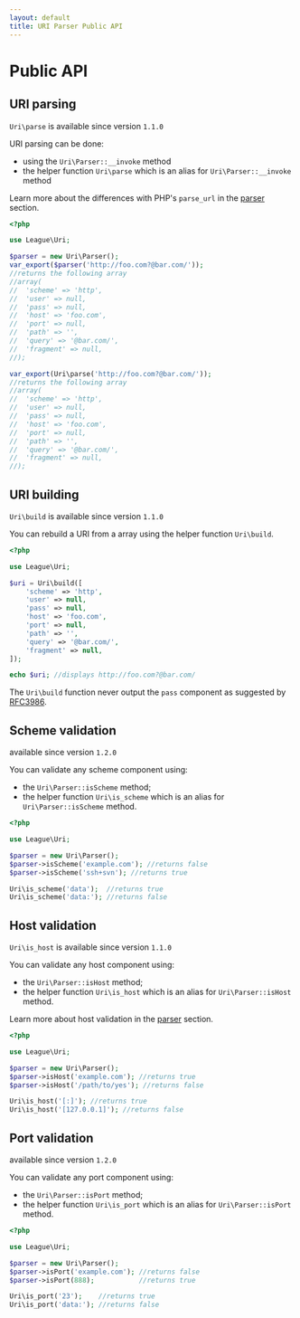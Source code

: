 ```yaml
---
layout: default
title: URI Parser Public API
---
```


Public API
=======

## URI parsing

<p class="message-notice"><code>Uri\parse</code> is available since version <code>1.1.0</code></p>

URI parsing can be done:

- using the `Uri\Parser::__invoke` method
- the helper function `Uri\parse` which is an alias for `Uri\Parser::__invoke` method

Learn more about the differences with PHP's `parse_url` in the [parser](/5.0/parser/parser#uri-parsing) section.

~~~php
<?php

use League\Uri;

$parser = new Uri\Parser();
var_export($parser('http://foo.com?@bar.com/'));
//returns the following array
//array(
//  'scheme' => 'http',
//  'user' => null,
//  'pass' => null,
//  'host' => 'foo.com',
//  'port' => null,
//  'path' => '',
//  'query' => '@bar.com/',
//  'fragment' => null,
//);

var_export(Uri\parse('http://foo.com?@bar.com/'));
//returns the following array
//array(
//  'scheme' => 'http',
//  'user' => null,
//  'pass' => null,
//  'host' => 'foo.com',
//  'port' => null,
//  'path' => '',
//  'query' => '@bar.com/',
//  'fragment' => null,
//);
~~~

## URI building

<p class="message-notice"><code>Uri\build</code> is available since version <code>1.1.0</code></p>

You can rebuild a URI from a array using the helper function `Uri\build`.

~~~php
<?php

use League\Uri;

$uri = Uri\build([
    'scheme' => 'http',
    'user' => null,
    'pass' => null,
    'host' => 'foo.com',
    'port' => null,
    'path' => '',
    'query' => '@bar.com/',
    'fragment' => null,
]);

echo $uri; //displays http://foo.com?@bar.com/
~~~

The `Uri\build` function never output the `pass` component as suggested by [RFC3986](https://tools.ietf.org/html/rfc3986#section-7.5).

## Scheme validation

<p class="message-notice">available since version <code>1.2.0</code></p>

You can validate any scheme component using:

- the `Uri\Parser::isScheme` method;
- the helper function `Uri\is_scheme` which is an alias for `Uri\Parser::isScheme` method.

~~~php
<?php

use League\Uri;

$parser = new Uri\Parser();
$parser->isScheme('example.com'); //returns false
$parser->isScheme('ssh+svn'); //returns true

Uri\is_scheme('data');  //returns true
Uri\is_scheme('data:'); //returns false
~~~

## Host validation

<p class="message-notice"><code>Uri\is_host</code> is available since version <code>1.1.0</code></p>

You can validate any host component using:

- the `Uri\Parser::isHost` method;
- the helper function `Uri\is_host` which is an alias for `Uri\Parser::isHost` method.

Learn more about host validation in the [parser](/5.0/parser/parser#host-validation) section.

~~~php
<?php

use League\Uri;

$parser = new Uri\Parser();
$parser->isHost('example.com'); //returns true
$parser->isHost('/path/to/yes'); //returns false

Uri\is_host('[:]'); //returns true
Uri\is_host('[127.0.0.1]'); //returns false
~~~

## Port validation

<p class="message-notice">available since version <code>1.2.0</code></p>

You can validate any port component using:

- the `Uri\Parser::isPort` method;
- the helper function `Uri\is_port` which is an alias for `Uri\Parser::isPort` method.

~~~php
<?php

use League\Uri;

$parser = new Uri\Parser();
$parser->isPort('example.com'); //returns false
$parser->isPort(888);           //returns true

Uri\is_port('23');    //returns true
Uri\is_port('data:'); //returns false
~~~